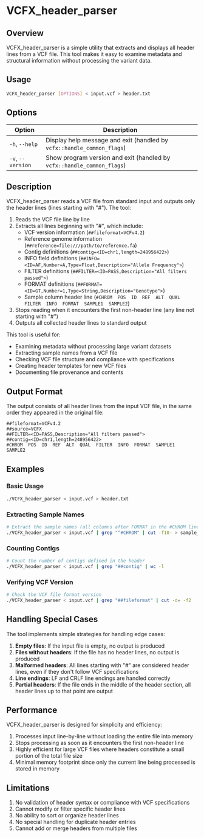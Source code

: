 # VCFX_header_parser

## Overview

VCFX_header_parser is a simple utility that extracts and displays all header lines from a VCF file. This tool makes it easy to examine metadata and structural information without processing the variant data.

## Usage

```bash
VCFX_header_parser [OPTIONS] < input.vcf > header.txt
```

## Options

| Option | Description |
|--------|-------------|
| `-h`, `--help` | Display help message and exit (handled by `vcfx::handle_common_flags`) |
| `-v`, `--version` | Show program version and exit (handled by `vcfx::handle_common_flags`) |

## Description

VCFX_header_parser reads a VCF file from standard input and outputs only the header lines (lines starting with "#"). The tool:

1. Reads the VCF file line by line
2. Extracts all lines beginning with "#", which include:
   - VCF version information (`##fileformat=VCFv4.2`)
   - Reference genome information (`##reference=file:///path/to/reference.fa`)
   - Contig definitions (`##contig=<ID=chr1,length=248956422>`)
   - INFO field definitions (`##INFO=<ID=AF,Number=A,Type=Float,Description="Allele Frequency">`)
   - FILTER definitions (`##FILTER=<ID=PASS,Description="All filters passed">`)
   - FORMAT definitions (`##FORMAT=<ID=GT,Number=1,Type=String,Description="Genotype">`)
   - Sample column header line (`#CHROM  POS  ID  REF  ALT  QUAL  FILTER  INFO  FORMAT  SAMPLE1  SAMPLE2`)
3. Stops reading when it encounters the first non-header line (any line not starting with "#")
4. Outputs all collected header lines to standard output

This tool is useful for:
- Examining metadata without processing large variant datasets
- Extracting sample names from a VCF file
- Checking VCF file structure and compliance with specifications
- Creating header templates for new VCF files
- Documenting file provenance and contents

## Output Format

The output consists of all header lines from the input VCF file, in the same order they appeared in the original file:

```
##fileformat=VCFv4.2
##source=VCFX
##FILTER=<ID=PASS,Description="All filters passed">
##contig=<ID=chr1,length=248956422>
#CHROM  POS  ID  REF  ALT  QUAL  FILTER  INFO  FORMAT  SAMPLE1  SAMPLE2
```

## Examples

### Basic Usage

```bash
./VCFX_header_parser < input.vcf > header.txt
```

### Extracting Sample Names

```bash
# Extract the sample names (all columns after FORMAT in the #CHROM line)
./VCFX_header_parser < input.vcf | grep "^#CHROM" | cut -f10- > sample_names.txt
```

### Counting Contigs

```bash
# Count the number of contigs defined in the header
./VCFX_header_parser < input.vcf | grep "##contig" | wc -l
```

### Verifying VCF Version

```bash
# Check the VCF file format version
./VCFX_header_parser < input.vcf | grep "##fileformat" | cut -d= -f2
```

## Handling Special Cases

The tool implements simple strategies for handling edge cases:

1. **Empty files**: If the input file is empty, no output is produced
2. **Files without headers**: If the file has no header lines, no output is produced
3. **Malformed headers**: All lines starting with "#" are considered header lines, even if they don't follow VCF specifications
4. **Line endings**: LF and CRLF line endings are handled correctly
5. **Partial headers**: If the file ends in the middle of the header section, all header lines up to that point are output

## Performance

VCFX_header_parser is designed for simplicity and efficiency:

1. Processes input line-by-line without loading the entire file into memory
2. Stops processing as soon as it encounters the first non-header line
3. Highly efficient for large VCF files where headers constitute a small portion of the total file size
4. Minimal memory footprint since only the current line being processed is stored in memory

## Limitations

1. No validation of header syntax or compliance with VCF specifications
2. Cannot modify or filter specific header lines
3. No ability to sort or organize header lines
4. No special handling for duplicate header entries
5. Cannot add or merge headers from multiple files 
